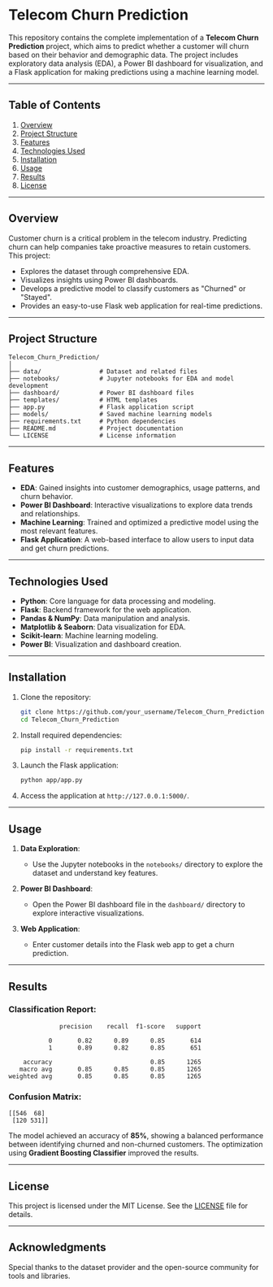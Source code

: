 # Telecom Churn Prediction

This repository contains the complete implementation of a **Telecom Churn Prediction** project, which aims to predict whether a customer will churn based on their behavior and demographic data. The project includes exploratory data analysis (EDA), a Power BI dashboard for visualization, and a Flask application for making predictions using a machine learning model.

---

## Table of Contents
1. [Overview](#overview)
2. [Project Structure](#project-structure)
3. [Features](#features)
4. [Technologies Used](#technologies-used)
5. [Installation](#installation)
6. [Usage](#usage)
7. [Results](#results)
8. [License](#license)

---

## Overview

Customer churn is a critical problem in the telecom industry. Predicting churn can help companies take proactive measures to retain customers. This project:
- Explores the dataset through comprehensive EDA.
- Visualizes insights using Power BI dashboards.
- Develops a predictive model to classify customers as "Churned" or "Stayed".
- Provides an easy-to-use Flask web application for real-time predictions.

---

## Project Structure

```
Telecom_Churn_Prediction/
│
├── data/                # Dataset and related files
├── notebooks/           # Jupyter notebooks for EDA and model development
├── dashboard/           # Power BI dashboard files
├── templates/           # HTML templates
├── app.py               # Flask application script
├── models/              # Saved machine learning models
├── requirements.txt     # Python dependencies
├── README.md            # Project documentation
└── LICENSE              # License information
```

---

## Features

- **EDA**: Gained insights into customer demographics, usage patterns, and churn behavior.
- **Power BI Dashboard**: Interactive visualizations to explore data trends and relationships.
- **Machine Learning**: Trained and optimized a predictive model using the most relevant features.
- **Flask Application**: A web-based interface to allow users to input data and get churn predictions.

---

## Technologies Used

- **Python**: Core language for data processing and modeling.
- **Flask**: Backend framework for the web application.
- **Pandas & NumPy**: Data manipulation and analysis.
- **Matplotlib & Seaborn**: Data visualization for EDA.
- **Scikit-learn**: Machine learning modeling.
- **Power BI**: Visualization and dashboard creation.

---

## Installation

1. Clone the repository:
   ```bash
   git clone https://github.com/your_username/Telecom_Churn_Prediction.git
   cd Telecom_Churn_Prediction
   ```

2. Install required dependencies:
   ```bash
   pip install -r requirements.txt
   ```

3. Launch the Flask application:
   ```bash
   python app/app.py
   ```

4. Access the application at `http://127.0.0.1:5000/`.

---

## Usage

1. **Data Exploration**:
   - Use the Jupyter notebooks in the `notebooks/` directory to explore the dataset and understand key features.

2. **Power BI Dashboard**:
   - Open the Power BI dashboard file in the `dashboard/` directory to explore interactive visualizations.

3. **Web Application**:
   - Enter customer details into the Flask web app to get a churn prediction.

---

## Results

### Classification Report:
```
              precision    recall  f1-score   support

           0       0.82      0.89      0.85       614
           1       0.89      0.82      0.85       651

    accuracy                           0.85      1265
   macro avg       0.85      0.85      0.85      1265
weighted avg       0.85      0.85      0.85      1265
```

### Confusion Matrix:
```
[[546  68]
 [120 531]]
```

The model achieved an accuracy of **85%**, showing a balanced performance between identifying churned and non-churned customers. The optimization using **Gradient Boosting Classifier** improved the results.

---

## License

This project is licensed under the MIT License. See the [LICENSE](LICENSE) file for details.

---

## Acknowledgments

Special thanks to the dataset provider and the open-source community for tools and libraries.
